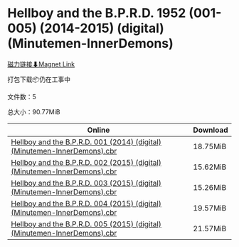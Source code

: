 # Hellboy and the B.P.R.D. 1952 (001-005) (2014-2015) (digital) (Minutemen-InnerDemons)

[磁力链接⬇Magnet Link](magnet:?xt=urn:btih:198d5e72addd1a950ab8c1441b9d1a3ef097916f&dn=Hellboy%20and%20the%20B.P.R.D.%201952%20%28001-005%29%20%282014-2015%29%20%28digital%29%20%28Minutemen-InnerDemons%29)

打包下载📦仍在工事中

文件数：5

总大小：90.77MiB

Online | Download
--- | ---
[Hellboy and the B.P.R.D. 001 (2014) (digital) (Minutemen-InnerDemons).cbr](https://github.com/alicewish/markdown/blob/master/comic/Hellboy-B-P-R-D-001-2014-digital-Minutemen-InnerDemons-cbr.md) | 18.75MiB
[Hellboy and the B.P.R.D. 002 (2015) (digital) (Minutemen-InnerDemons).cbr](https://github.com/alicewish/markdown/blob/master/comic/Hellboy-B-P-R-D-002-2015-digital-Minutemen-InnerDemons-cbr.md) | 15.62MiB
[Hellboy and the B.P.R.D. 003 (2015) (digital) (Minutemen-InnerDemons).cbr](https://github.com/alicewish/markdown/blob/master/comic/Hellboy-B-P-R-D-003-2015-digital-Minutemen-InnerDemons-cbr.md) | 15.26MiB
[Hellboy and the B.P.R.D. 004 (2015) (digital) (Minutemen-InnerDemons).cbr](https://github.com/alicewish/markdown/blob/master/comic/Hellboy-B-P-R-D-004-2015-digital-Minutemen-InnerDemons-cbr.md) | 19.57MiB
[Hellboy and the B.P.R.D. 005 (2015) (digital) (Minutemen-InnerDemons).cbr](https://github.com/alicewish/markdown/blob/master/comic/Hellboy-B-P-R-D-005-2015-digital-Minutemen-InnerDemons-cbr.md) | 21.57MiB